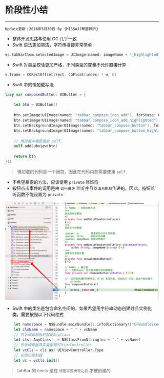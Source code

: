 # 阶段性小结
---
```objc
Update更新：2016年5月30日 By {MISSAJJ琴瑟静听} 
```
* 整体开发思路与使用 OC 几乎一致
* Swift 语法更加简洁，字符串拼接非常简单

```swift
vc.tabBarItem.selectedImage = UIImage(named: imageName + "_highlighted")
```

* Swift 对类型校验更加严格，不同类型的变量不允许直接计算

```swift
v.frame = CGRectOffset(rect, CGFloat(index) * w, 0)
```

* Swift 中的懒加载写法

```swift
lazy var composedButton: UIButton = {

    let btn = UIButton()

    btn.setImage(UIImage(named: "tabbar_compose_icon_add"), forState: UIControlState.Normal)
    btn.setImage(UIImage(named: "tabbar_compose_icon_add_highlighted"), forState: UIControlState.Highlighted)
    btn.setBackgroundImage(UIImage(named: "tabbar_compose_button"), forState: UIControlState.Normal)
    btn.setBackgroundImage(UIImage(named: "tabbar_compose_button_highlighted"), forState: UIControlState.Highlighted)

    // 懒加载中需要使用 self.
    self.addSubview(btn)

    return btn
}()
```

> 懒加载的代码是一个闭包，因此在代码内部需要使用 `self.`

* 不希望暴露的方法，应该使用 `private` 修饰符
* 按钮点击事件的调用是由 `运行循环` 监听并且以`消息机制`传递的，因此，按钮监听函数不能设置为 `private`

![](./images/TabBar/按钮点击事件.png)

* Swift 中的类名是包含命名空间的，如果希望用字符串动态创建并且实例化类，需要按照以下代码格式

```swift
    let namespace = NSBundle.mainBundle().infoDictionary!["CFBundleExecutable"] as! String
    let clsName = namespace + "." + vcName
    // 告诉编译器暂时就是AnyClass
    let cls: AnyClass!  = NSClassFromString(ns + "." + vcName)
    // 告诉编译器真实类型是UIViewController
    let vcCls = cls as! UIViewController.Type
    // 实例化控制器
    let vc = vcCls.init()
```

> tabBar 的 items 是在 `视图将要出现之前` 才被创建的
